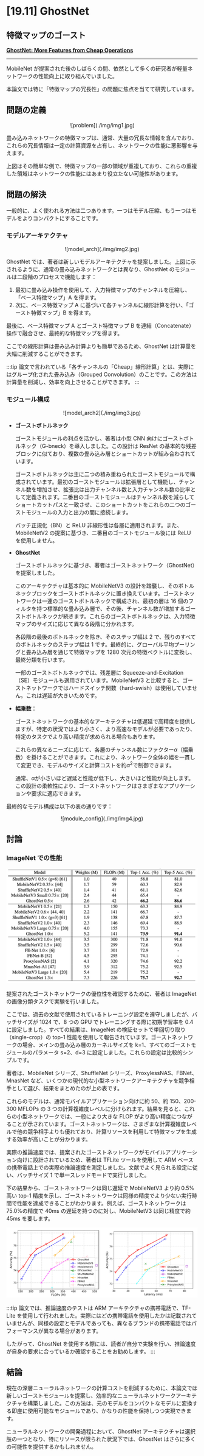 # [19.11] GhostNet

## 特徴マップのゴースト

[**GhostNet: More Features from Cheap Operations**](https://arxiv.org/abs/1911.11907)

---

MobileNet が提案された後のしばらくの間、依然として多くの研究者が軽量ネットワークの性能向上に取り組んでいました。

本論文では特に「特徴マップの冗長性」の問題に焦点を当てて研究しています。

## 問題の定義

<div align="center">
<figure style={{"width": "70%"}}>
![problem](./img/img1.jpg)
</figure>
</div>

畳み込みネットワークの特徴マップは、通常、大量の冗長な情報を含んでおり、これらの冗長情報は一定の計算資源を占有し、ネットワークの性能に悪影響を与えます。

上図はその簡単な例で、特徴マップの一部の領域が重複しており、これらの重複した領域はネットワークの性能にはあまり役立たない可能性があります。

## 問題の解決

一般的に、よく使われる方法は二つあります。一つはモデル圧縮、もう一つはモデルをよりコンパクトにすることです。

### モデルアーキテクチャ

<div align="center">
<figure style={{"width": "70%"}}>
![model_arch](./img/img2.jpg)
</figure>
</div>

GhostNet では、著者は新しいモデルアーキテクチャを提案しました。上図に示されるように、通常の畳み込みネットワークとは異なり、GhostNet のモジュールは二段階のプロセスで機能します：

1. 最初に畳み込み操作を使用して、入力特徴マップのチャンネルを圧縮し、「ベース特徴マップ」A を得ます。
2. 次に、ベース特徴マップ A に基づいて各チャンネルに線形計算を行い、「ゴースト特徴マップ」B を得ます。

最後に、ベース特徴マップ A とゴースト特徴マップ B を連結（Concatenate）操作で融合させ、最終的な特徴マップを得ます。

ここでの線形計算は畳み込み計算よりも簡単であるため、GhostNet は計算量を大幅に削減することができます。

:::tip
論文で言われている「各チャンネルの「Cheap」線形計算」とは、実際にはグループ化された畳み込み（Grouped Convolution）のことです。この方法は計算量を削減し、効率を向上させることができます。
:::

### モジュール構成

<div align="center">
<figure style={{"width": "60%"}}>
![model_arch2](./img/img3.jpg)
</figure>
</div>

- **ゴーストボトルネック**

  ゴーストモジュールの利点を活かし、著者は小型 CNN 向けにゴーストボトルネック（G-bneck）を導入しました。この設計は ResNet の基本的な残差ブロックに似ており、複数の畳み込み層とショートカットが組み合わされています。

  ゴーストボトルネックは主に二つの積み重ねられたゴーストモジュールで構成されています。最初のゴーストモジュールは拡張層として機能し、チャンネル数を増加させ、拡張比は出力チャンネル数と入力チャンネル数の比率として定義されます。二番目のゴーストモジュールはチャンネル数を減らしてショートカットパスと一致させ、このショートカットをこれらの二つのゴーストモジュールの入力と出力の間に接続します。

  バッチ正規化（BN）と ReLU 非線形性は各層に適用されます。また、MobileNetV2 の提案に基づき、二番目のゴーストモジュール後には ReLU を使用しません。

- **GhostNet**

  ゴーストボトルネックに基づき、著者はゴーストネットワーク（GhostNet）を提案しました。

  このアーキテクチャは基本的に MobileNetV3 の設計を踏襲し、そのボトルネックブロックをゴーストボトルネックに置き換えています。ゴーストネットワークは一連のゴーストボトルネックで構成され、最初の層は 16 個のフィルタを持つ標準的な畳み込み層で、その後、チャンネル数が増加するゴーストボトルネックが続きます。これらのゴーストボトルネックは、入力特徴マップのサイズに応じて異なる段階に分かれます。

  各段階の最後のボトルネックを除き、そのステップ幅は 2 で、残りのすべてのボトルネックのステップ幅は 1 です。最終的に、グローバル平均プーリングと畳み込み層を通じて特徴マップを 1280 次元の特徴ベクトルに変換し、最終分類を行います。

  一部のゴーストボトルネックでは、残差層に Squeeze-and-Excitation（SE）モジュールも適用されています。MobileNetV3 と比較すると、ゴーストネットワークではハードスイッチ関数（hard-swish）は使用していません。これは遅延が大きいためです。

- **幅乗数**：

  ゴーストネットワークの基本的なアーキテクチャは低遅延で高精度を提供しますが、特定の状況ではより小さく、より高速なモデルが必要であったり、特定のタスクでより高い精度が求められる場合もあります。

  これらの異なるニーズに応じて、各層のチャンネル数にファクター$\alpha$（幅乗数）を掛けることができます。これにより、ネットワーク全体の幅を一貫して変更でき、モデルのサイズと計算コストを約$\alpha^2$で制御できます。

  通常、$\alpha$が小さいほど遅延と性能が低下し、大きいほど性能が向上します。この設計の柔軟性により、ゴーストネットワークはさまざまなアプリケーションや要求に適応できます。

最終的なモデル構成は以下の表の通りです：

<div align="center">
<figure style={{"width": "60%"}}>
![module_config](./img/img4.jpg)
</figure>
</div>

## 討論

### ImageNet での性能

![imagenet_performance2](./img/img6.jpg)

提案されたゴーストネットワークの優位性を確認するために、著者は ImageNet の画像分類タスクで実験を行いました。

ここでは、過去の文献で使用されているトレーニング設定を遵守しましたが、バッチサイズが 1024 で、8 つの GPU でトレーニングする際に初期学習率を 0.4 に設定しました。すべての結果は、ImageNet の検証セットで単回切り取り（single-crop）の top-1 性能を使用して報告されています。ゴーストネットワークの場合、メインの畳み込み層のカーネルサイズを k=1、すべてのゴーストモジュールのパラメータ s=2、d=3 に設定しました。これらの設定は比較的シンプルです。

著者は、MobileNet シリーズ、ShuffleNet シリーズ、ProxylessNAS、FBNet、MnasNet など、いくつかの現代的な小型ネットワークアーキテクチャを競争相手として選び、結果をまとめたのが上の表です。

これらのモデルは、通常モバイルアプリケーション向けに約 50、約 150、200-300 MFLOPs の 3 つの計算複雑度レベルに分けられます。結果を見ると、これらの小型ネットワークでは、一般により大きな FLOP がより高い精度につながることが示されています。ゴーストネットワークは、さまざまな計算複雑度レベルで他の競争相手よりも優れており、計算リソースを利用して特徴マップを生成する効率が高いことが分かります。

実際の推論速度では、提案されたゴーストネットワークがモバイルアプリケーション向けに設計されているため、著者は TFLite ツールを使用して ARM ベースの携帯電話上での実際の推論速度を測定しました。文献でよく見られる設定に従い、バッチサイズ 1 で単一スレッドモードで実行しました。

下の結果から、ゴーストネットワークは同じ遅延で MobileNetV3 より約 0.5%高い top-1 精度を示し、ゴーストネットワークは同様の精度でより少ない実行時間で性能を達成できることがわかります。例えば、ゴーストネットワークは 75.0%の精度で 40ms の遅延を持つのに対し、MobileNetV3 は同じ精度で約 45ms を要します。

![imagenet_performance](./img/img5.jpg)

:::tip
論文では、推論速度のテストは ARM アーキテクチャの携帯電話で、TF-Lite を使用して行われました。実際にはどの携帯電話を使用したかは記載されていませんが、同様の設定とモデルであっても、異なるブランドの携帯電話ではパフォーマンスが異なる場合があります。

したがって、GhostNet を使用する際には、読者が自分で実験を行い、推論速度が自身の要求に合っているか確認することをお勧めします。
:::

## 結論

現在の深層ニューラルネットワークの計算コストを削減するために、本論文では新しいゴーストモジュールを提案し、効率的なニューラルネットワークアーキテクチャを構築しました。この方法は、元のモデルをコンパクトなモデルに変換する即座に使用可能なモジュールであり、かなりの性能を保持しつつ実現できます。

ニューラルネットワークの開発過程において、GhostNet アーキテクチャは選択肢の一つとなり、特にリソースが限られた状況下では、GhostNet はさらに多くの可能性を提供するかもしれません。
